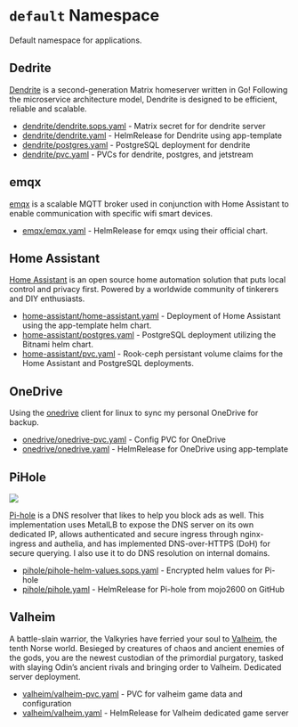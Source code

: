 # `default` Namespace

Default namespace for applications.

## Dedrite

[Dendrite](https://matrix-org.github.io/dendrite/) is a second-generation Matrix homeserver written in Go! Following the microservice architecture model, Dendrite is designed to be efficient, reliable and scalable.

* [dendrite/dendrite.sops.yaml](dendrite/dendrite.sops.yaml) - Matrix secret for for dendrite server
* [dendrite/dendrite.yaml](dendrite/dendrite.yaml) - HelmRelease for Dendrite using app-template
* [dendrite/postgres.yaml](dendrite/postgres.yaml) - PostgreSQL deployment for dendrite
* [dendrite/pvc.yaml](dendrite/pvc.yaml) - PVCs for dendrite, postgres, and jetstream

## emqx

[emqx](https://www.emqx.io/) is a scalable MQTT broker used in conjunction with Home Assistant to enable communication with specific wifi smart devices.

* [emqx/emqx.yaml](emqx/emqx.yaml) - HelmRelease for emqx using their official chart.

## Home Assistant

[Home Assistant](https://www.home-assistant.io/) is an open source home automation solution that puts local control and privacy first. Powered by a worldwide community of tinkerers and DIY enthusiasts.

* [home-assistant/home-assistant.yaml](home-assistant/home-assistant.yaml) - Deployment of Home Assistant using the app-template helm chart.
* [home-assistant/postgres.yaml](home-assistant/postgres.yaml) - PostgreSQL deployment utilizing the Bitnami helm chart.
* [home-assistant/pvc.yaml](home-assistant/pvc.yaml) - Rook-ceph persistant volume claims for the Home Assistant and PostgreSQL deployments.

## OneDrive

Using the [onedrive](https://github.com/abraunegg/onedrive) client for linux to sync my personal OneDrive for backup.

* [onedrive/onedrive-pvc.yaml](onedrive/onedrive-pvc.yaml) - Config PVC for OneDrive
* [onedrive/onedrive.yaml](onedrive/onedrive.yaml) - HelmRelease for OneDrive using app-template

## PiHole

![](https://i.imgur.com/o2X1qU0.png)

[Pi-hole](https://pi-hole.net/) is a DNS resolver that likes to help you block ads as well. This implementation uses MetalLB to expose the DNS server on its own dedicated IP, allows authenticated and secure ingress through nginx-ingress and authelia, and has implemented DNS-over-HTTPS (DoH) for secure querying. I also use it to do DNS resolution on internal domains.

* [pihole/pihole-helm-values.sops.yaml](pihole/pihole-helm-values.sops.yaml) - Encrypted helm values for Pi-hole
* [pihole/pihole.yaml](pihole/pihole.yaml) - HelmRelease for Pi-hole from mojo2600 on GitHub

## Valheim

A battle-slain warrior, the Valkyries have ferried your soul to [Valheim](https://www.valheimgame.com/), the tenth Norse world. Besieged by creatures of chaos and ancient enemies of the gods, you are the newest custodian of the primordial purgatory, tasked with slaying Odin’s ancient rivals and bringing order to Valheim. Dedicated server deployment.

* [valheim/valheim-pvc.yaml](valheim/valheim-pvc.yaml) - PVC for valheim game data and configuration
* [valheim/valheim.yaml](valheim/valheim.yaml) - HelmRelease for Valheim dedicated game server
